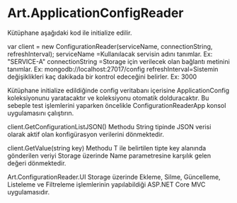 # Art.ApplicationConfigReader

Kütüphane aşağıdaki kod ile initialize edilir.

var client = new ConfigurationReader(serviceName, connectionString, refreshInterval);
serviceName =Kullanılacak servisin adını tanımlar. Ex: "SERVICE-A"
connectionString =Storage için verilecek olan bağlantı metinini tanımlar. Ex: mongodb://localhost:27017/config
refreshInterval=Sistemin değişiklikleri kaç dakikada bir kontrol edeceğini belirler. Ex: 3000

Kütüphane initialize edildiğinde config veritabanı içerisine ApplicationConfig koleksiyonunu yaratacaktır ve koleksiyonu otomatik dolduracaktır. Bu sebeple test işlemlerini yaparken öncelikle ConfigurationReaderApp konsol uygulamasını çalıştırın.

client.GetConfigurationListJSON() Methodu String tipinde JSON verisi olarak aktif olan konfigürasyon verilerini dönmektedir.

client.GetValue<T>(string key) Methodu T ile belirtilen tipte key alanında gönderilen veriyi Storage üzerinde Name parametresine karşılık gelen değeri dönmektedir.

Art.ConfigurationReader.UI Storage üzerinde Ekleme, Silme, Güncelleme, Listeleme ve Filtreleme işlemlerinin yapılabildiği ASP.NET Core MVC uygulamasıdır.
